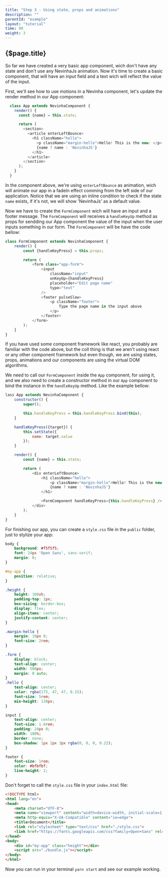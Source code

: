 ```yaml
---
title: "Step 3 - Using state, props and animations"
description: ""
parentId: "example"
layout: "tutorial"
time: 90
weight: 3
---
```


## {$page.title}

So far we have created a very basic app component, wich don't have any state and don't use any NevinhaJs animation. Now it's time to create a basic component, that will have an input field and a text wich will reflect the value of the input.

First, we'll see how to use motions in a Nevinha component, let's update the render method in our App component:

```javascript
  class App extends NevinhaComponent {
    render() {
      const {name} = this.state;

      return (
        <section>
          <article enterLeftBounce>
            <h1 className="hello">
              <p className="margin-hello">Hello! This is the new: </p>
              {name ? name : 'NevinhaJS'}
            </h1>
          </article>
        </section>
      );
    }
  }
```

In the component above, we're using `enterLeftBounce` as animation, wich will animate our app in a fadeIn effect comming from the left side of our application. Notice that we are using an inline condition to check if the state `name` exists, if it's not, we will show 'NevinhaJs' as a default value.

Now we have to create the `FormComponent` wich will have an input and a footer message. The `FormComponent` will receives a `handleKeyUp` method as props for sendding our App component the value of the input when the user inputs something in our form. The `FormComponent` will be have the code bellow:

```javascript
class FormComponent extends NevinhaComponent {
	render() {
		const {handleKeyPress} = this.props;

		return (
			<form class="app-form">
				<input
					className="input"
					onKeyUp={handleKeyPress}
					placeholder="Edit page name"
					type="text"
				/>
				<footer pulseSlow>
					<p className="footer">
						Type the page name in the input above
					</p>
				</footer>
			</form>
		);
	}
}
```

If you have used some component framework like react, you probably are familiar with the code above, but the coll thing is that we aren't using react or any other component framework but even though, we are using states, props, animations and our components are using the virtual DOM algorithms.

We need to call our `FormComponent` inside the `App` component, for using it, and we also need to create a constructor method in our `App` component to bind the instance in the `handleKeyUp` method. Like the example bellow:

```javascript
lass App extends NevinhaComponent {
	constructor() {
		super();

		this.handleKeyPress = this.handleKeyPress.bind(this);
	}

	handleKeyPress({target}) {
		this.setState({
			name: target.value
		});
	}

	render() {
		const {name} = this.state;

		return (
			<div enterLeftBounce>
				<h1 className="hello">
					<p className="margin-hello">Hello! This is the new: </p>
					{name ? name : 'NevinhaJS'}
				</h1>

				<FormComponent handleKeyPress={this.handleKeyPress} />
			</div>
		);
	}
}
```

For finishing our app, you can create a `style.css` file in the `public` folder, just to stylize your app:

```css
body {
	background: #f5f5f5;
	font: 24px 'Open Sans', sans-serif;
	margin: 0;
}

#my-app {
	position: relative;
}

.height {
	height: 100vh;
    padding-top: 1px;
    box-sizing: border-box;
    display: flex;
    align-items: center;
    justify-content: center;
}

.margin-hello {
	margin: 10px 0;
	font-size: 2rem;
}

.form {
	display: block;
	text-align: center;
	width: 500px;
	margin: 0 auto;
}
.hello {
    text-align: center;
    color: rgba(175, 47, 47, 0.15);
    font-size: 5rem;
    min-height: 138px;
}

input {
	text-align: center;
	font-size: 1.6rem;
	padding: 24px 0;
	width: 100%;
	border: none;
	box-shadow: 1px 2px 3px rgba(0, 0, 0, 0.22);
}

footer {
	font-size: 1rem;
    color: #bfbfbf;
    line-height: 2;
}
```

Don't forget to call the `style.css` file in your `index.html` file:

```html
<!DOCTYPE html>
<html lang="en">
<head>
	<meta charset="UTF-8">
	<meta name="viewport" content="width=device-width, initial-scale=1.0">
	<meta http-equiv="X-UA-Compatible" content="ie=edge">
	<title>Document</title>
	<link rel="stylesheet" type="text/css" href="./style.css">
	<link href="https://fonts.googleapis.com/css?family=Open+Sans" rel="stylesheet">
</head>
<body>
	<div id="my-app" class="height"></div>
	<script src="./bundle.js"></script>
</body>
</html>
```

Now you can run in your terminal `yarn start` and see our example working.

